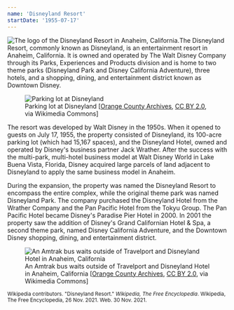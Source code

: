 ```yaml
---
name: 'Disneyland Resort'
startDate: '1955-07-17'
---
```


<img src="https://upload.wikimedia.org/wikipedia/commons/thumb/e/e3/Disneyland_Resort_logo.svg/300px-Disneyland_Resort_logo.svg.png" alt="The logo of the Disneyland Resort in Anaheim, California." title="The logo of the Disneyland Resort in Anaheim, California." class="align-right">The Disneyland Resort, commonly known as Disneyland, is an entertainment resort in Anaheim, California. It is owned and operated by The Walt Disney Company through its Parks, Experiences and Products division and is home to two theme parks (Disneyland Park and Disney California Adventure), three hotels, and a shopping, dining, and entertainment district known as Downtown Disney.

<figure class="align-left">
<img src="https://upload.wikimedia.org/wikipedia/commons/thumb/c/cc/Disneyland_parking_lot%2C_circa_1960.jpg/450px-Disneyland_parking_lot%2C_circa_1960.jpg" alt=" Parking lot at Disneyland " title=" Parking lot at Disneyland ">

<figcaption> Parking lot at Disneyland  [<a href="https://commons.wikimedia.org/wiki/File:Disneyland_parking_lot,_circa_1960.jpg">Orange County Archives</a>, <a href="https://creativecommons.org/licenses/by/2.0">CC BY 2.0</a>, via Wikimedia Commons]</figcaption>
</figure>

The resort was developed by Walt Disney in the 1950s. When it opened to guests on July 17, 1955, the property consisted of Disneyland, its 100-acre parking lot (which had 15,167 spaces), and the Disneyland Hotel, owned and operated by Disney's business partner Jack Wrather. After the success with the multi-park, multi-hotel business model at Walt Disney World in Lake Buena Vista, Florida, Disney acquired large parcels of land adjacent to Disneyland to apply the same business model in Anaheim.

During the expansion, the property was named the Disneyland Resort to encompass the entire complex, while the original theme park was named Disneyland Park. The company purchased the Disneyland Hotel from the Wrather Company and the Pan Pacific Hotel from the Tokyu Group. The Pan Pacific Hotel became Disney's Paradise Pier Hotel in 2000. In 2001 the property saw the addition of Disney's Grand Californian Hotel & Spa, a second theme park, named Disney California Adventure, and the Downtown Disney shopping, dining, and entertainment district.

<figure class="align-center">
<img src="https://upload.wikimedia.org/wikipedia/commons/thumb/c/c3/Disneyland_Hotel%2C_8-13-1980.jpg/800px-Disneyland_Hotel%2C_8-13-1980.jpg" alt="An Amtrak bus waits outside of Travelport and Disneyland Hotel in Anaheim, California" title="An Amtrak bus waits outside of Travelport and Disneyland Hotel in Anaheim, California">

<figcaption>An Amtrak bus waits outside of Travelport and Disneyland Hotel in Anaheim, California [<a href="https://commons.wikimedia.org/wiki/File:Disneyland_Hotel,_8-13-1980.jpg">Orange County Archives</a>, <a href="https://creativecommons.org/licenses/by/2.0">CC BY 2.0</a>, via Wikimedia Commons]</figcaption>
</figure>

<small>Wikipedia contributors. "Disneyland Resort." _Wikipedia, The Free Encyclopedia_. Wikipedia, The Free Encyclopedia, 26 Nov. 2021. Web. 30 Nov. 2021.</small>